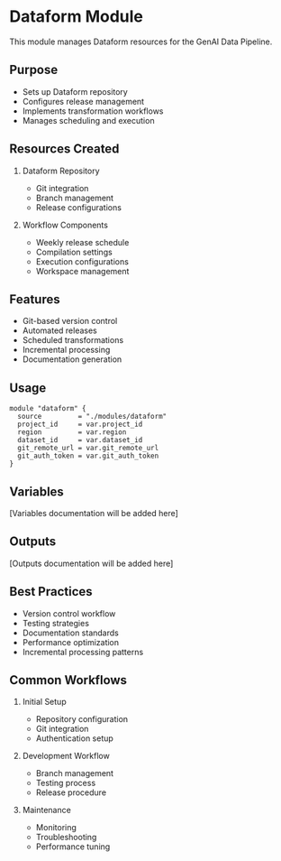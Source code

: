 # Dataform Module

This module manages Dataform resources for the GenAI Data Pipeline.

## Purpose
- Sets up Dataform repository
- Configures release management
- Implements transformation workflows
- Manages scheduling and execution

## Resources Created
1. Dataform Repository
   - Git integration
   - Branch management
   - Release configurations

2. Workflow Components
   - Weekly release schedule
   - Compilation settings
   - Execution configurations
   - Workspace management

## Features
- Git-based version control
- Automated releases
- Scheduled transformations
- Incremental processing
- Documentation generation

## Usage
```hcl
module "dataform" {
  source         = "./modules/dataform"
  project_id     = var.project_id
  region         = var.region
  dataset_id     = var.dataset_id
  git_remote_url = var.git_remote_url
  git_auth_token = var.git_auth_token
}
```

## Variables
[Variables documentation will be added here]

## Outputs
[Outputs documentation will be added here]

## Best Practices
- Version control workflow
- Testing strategies
- Documentation standards
- Performance optimization
- Incremental processing patterns

## Common Workflows
1. Initial Setup
   - Repository configuration
   - Git integration
   - Authentication setup

2. Development Workflow
   - Branch management
   - Testing process
   - Release procedure

3. Maintenance
   - Monitoring
   - Troubleshooting
   - Performance tuning 